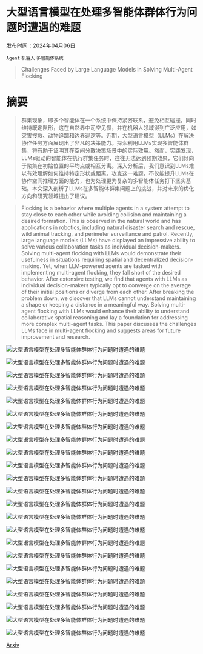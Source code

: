 # 大型语言模型在处理多智能体群体行为问题时遭遇的难题

发布时间：2024年04月06日

`Agent` `机器人` `多智能体系统`

> Challenges Faced by Large Language Models in Solving Multi-Agent Flocking

# 摘要

> 群集现象，即多个智能体在一个系统中保持紧密联系，避免相互碰撞，同时维持既定队形，这在自然界中司空见惯，并在机器人领域得到广泛应用，如灾害搜救、动物追踪和边界巡逻等。近期，大型语言模型（LLMs）在解决协作任务方面展现出了非凡的决策能力。探索利用LLMs实现多智能体群集，将有助于证明其在空间分散决策场景中的实际效用。然而，实践发现，LLMs驱动的智能体在执行群集任务时，往往无法达到预期效果，它们倾向于聚集在初始位置的平均点或相互分离。深入分析后，我们意识到LLMs难以有效理解如何维持特定形状或距离。攻克这一难题，不仅能提升LLMs在协作空间推理方面的能力，也为处理更为复杂的多智能体任务打下坚实基础。本文深入剖析了LLMs在多智能体群集问题上的挑战，并对未来的优化方向和研究领域提出了建议。

> Flocking is a behavior where multiple agents in a system attempt to stay close to each other while avoiding collision and maintaining a desired formation. This is observed in the natural world and has applications in robotics, including natural disaster search and rescue, wild animal tracking, and perimeter surveillance and patrol. Recently, large language models (LLMs) have displayed an impressive ability to solve various collaboration tasks as individual decision-makers. Solving multi-agent flocking with LLMs would demonstrate their usefulness in situations requiring spatial and decentralized decision-making. Yet, when LLM-powered agents are tasked with implementing multi-agent flocking, they fall short of the desired behavior. After extensive testing, we find that agents with LLMs as individual decision-makers typically opt to converge on the average of their initial positions or diverge from each other. After breaking the problem down, we discover that LLMs cannot understand maintaining a shape or keeping a distance in a meaningful way. Solving multi-agent flocking with LLMs would enhance their ability to understand collaborative spatial reasoning and lay a foundation for addressing more complex multi-agent tasks. This paper discusses the challenges LLMs face in multi-agent flocking and suggests areas for future improvement and research.

![大型语言模型在处理多智能体群体行为问题时遭遇的难题](../../../paper_images/2404.04752/x1.png)

![大型语言模型在处理多智能体群体行为问题时遭遇的难题](../../../paper_images/2404.04752/x2.png)

![大型语言模型在处理多智能体群体行为问题时遭遇的难题](../../../paper_images/2404.04752/x3.png)

![大型语言模型在处理多智能体群体行为问题时遭遇的难题](../../../paper_images/2404.04752/x4.png)

![大型语言模型在处理多智能体群体行为问题时遭遇的难题](../../../paper_images/2404.04752/x5.png)

![大型语言模型在处理多智能体群体行为问题时遭遇的难题](../../../paper_images/2404.04752/x6.png)

![大型语言模型在处理多智能体群体行为问题时遭遇的难题](../../../paper_images/2404.04752/x7.png)

![大型语言模型在处理多智能体群体行为问题时遭遇的难题](../../../paper_images/2404.04752/x8.png)

![大型语言模型在处理多智能体群体行为问题时遭遇的难题](../../../paper_images/2404.04752/x9.png)

![大型语言模型在处理多智能体群体行为问题时遭遇的难题](../../../paper_images/2404.04752/x10.png)

![大型语言模型在处理多智能体群体行为问题时遭遇的难题](../../../paper_images/2404.04752/x12.png)

![大型语言模型在处理多智能体群体行为问题时遭遇的难题](../../../paper_images/2404.04752/x13.png)

![大型语言模型在处理多智能体群体行为问题时遭遇的难题](../../../paper_images/2404.04752/x14.png)

![大型语言模型在处理多智能体群体行为问题时遭遇的难题](../../../paper_images/2404.04752/x15.png)

![大型语言模型在处理多智能体群体行为问题时遭遇的难题](../../../paper_images/2404.04752/x16.png)

![大型语言模型在处理多智能体群体行为问题时遭遇的难题](../../../paper_images/2404.04752/x17.png)

![大型语言模型在处理多智能体群体行为问题时遭遇的难题](../../../paper_images/2404.04752/x18.png)

![大型语言模型在处理多智能体群体行为问题时遭遇的难题](../../../paper_images/2404.04752/x19.png)

![大型语言模型在处理多智能体群体行为问题时遭遇的难题](../../../paper_images/2404.04752/x20.png)

![大型语言模型在处理多智能体群体行为问题时遭遇的难题](../../../paper_images/2404.04752/x21.png)

![大型语言模型在处理多智能体群体行为问题时遭遇的难题](../../../paper_images/2404.04752/x22.png)

![大型语言模型在处理多智能体群体行为问题时遭遇的难题](../../../paper_images/2404.04752/x23.png)

![大型语言模型在处理多智能体群体行为问题时遭遇的难题](../../../paper_images/2404.04752/x24.png)

[Arxiv](https://arxiv.org/abs/2404.04752)